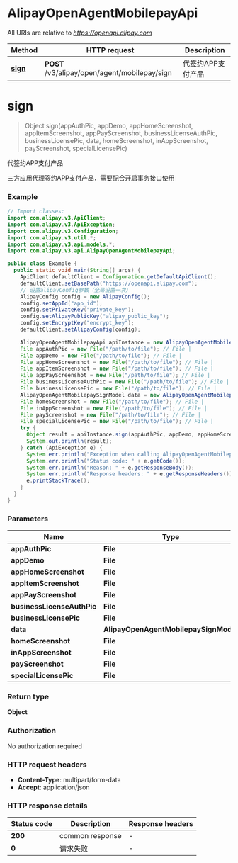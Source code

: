 # AlipayOpenAgentMobilepayApi

All URIs are relative to *https://openapi.alipay.com*

| Method | HTTP request | Description |
|------------- | ------------- | -------------|
| [**sign**](AlipayOpenAgentMobilepayApi.md#sign) | **POST** /v3/alipay/open/agent/mobilepay/sign | 代签约APP支付产品 |


<a name="sign"></a>
# **sign**
> Object sign(appAuthPic, appDemo, appHomeScreenshot, appItemScreenshot, appPayScreenshot, businessLicenseAuthPic, businessLicensePic, data, homeScreenshot, inAppScreenshot, payScreenshot, specialLicensePic)

代签约APP支付产品

三方应用代理签约APP支付产品，需要配合开启事务接口使用

### Example
```java
// Import classes:
import com.alipay.v3.ApiClient;
import com.alipay.v3.ApiException;
import com.alipay.v3.Configuration;
import com.alipay.v3.util.*;
import com.alipay.v3.api.models.*;
import com.alipay.v3.api.AlipayOpenAgentMobilepayApi;

public class Example {
  public static void main(String[] args) {
    ApiClient defaultClient = Configuration.getDefaultApiClient();
    defaultClient.setBasePath("https://openapi.alipay.com");
    // 设置alipayConfig参数（全局设置一次）
    AlipayConfig config = new AlipayConfig();
    config.setAppId("app_id");
    config.setPrivateKey("private_key");
    config.setAlipayPublicKey("alipay_public_key");
    config.setEncryptKey("encrypt_key");
    defaultClient.setAlipayConfig(config);

    AlipayOpenAgentMobilepayApi apiInstance = new AlipayOpenAgentMobilepayApi(defaultClient);
    File appAuthPic = new File("/path/to/file"); // File | 
    File appDemo = new File("/path/to/file"); // File | 
    File appHomeScreenshot = new File("/path/to/file"); // File | 
    File appItemScreenshot = new File("/path/to/file"); // File | 
    File appPayScreenshot = new File("/path/to/file"); // File | 
    File businessLicenseAuthPic = new File("/path/to/file"); // File | 
    File businessLicensePic = new File("/path/to/file"); // File | 
    AlipayOpenAgentMobilepaySignModel data = new AlipayOpenAgentMobilepaySignModel(); // AlipayOpenAgentMobilepaySignModel | 
    File homeScreenshot = new File("/path/to/file"); // File | 
    File inAppScreenshot = new File("/path/to/file"); // File | 
    File payScreenshot = new File("/path/to/file"); // File | 
    File specialLicensePic = new File("/path/to/file"); // File | 
    try {
      Object result = apiInstance.sign(appAuthPic, appDemo, appHomeScreenshot, appItemScreenshot, appPayScreenshot, businessLicenseAuthPic, businessLicensePic, data, homeScreenshot, inAppScreenshot, payScreenshot, specialLicensePic);
      System.out.println(result);
    } catch (ApiException e) {
      System.err.println("Exception when calling AlipayOpenAgentMobilepayApi#sign");
      System.err.println("Status code: " + e.getCode());
      System.err.println("Reason: " + e.getResponseBody());
      System.err.println("Response headers: " + e.getResponseHeaders());
      e.printStackTrace();
    }
  }
}
```

### Parameters

| Name | Type | Description  | Notes |
|------------- | ------------- | ------------- | -------------|
| **appAuthPic** | **File**|  | [optional] |
| **appDemo** | **File**|  | [optional] |
| **appHomeScreenshot** | **File**|  | [optional] |
| **appItemScreenshot** | **File**|  | [optional] |
| **appPayScreenshot** | **File**|  | [optional] |
| **businessLicenseAuthPic** | **File**|  | [optional] |
| **businessLicensePic** | **File**|  | [optional] |
| **data** | **AlipayOpenAgentMobilepaySignModel**|  | [optional] |
| **homeScreenshot** | **File**|  | [optional] |
| **inAppScreenshot** | **File**|  | [optional] |
| **payScreenshot** | **File**|  | [optional] |
| **specialLicensePic** | **File**|  | [optional] |

### Return type

**Object**

### Authorization

No authorization required

### HTTP request headers

 - **Content-Type**: multipart/form-data
 - **Accept**: application/json

### HTTP response details
| Status code | Description | Response headers |
|-------------|-------------|------------------|
| **200** | common response |  -  |
| **0** | 请求失败 |  -  |

